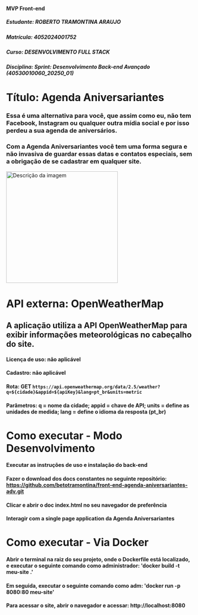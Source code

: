 #### MVP Front-end
##### Estudante: ROBERTO TRAMONTINA ARAUJO
##### Matrícula: 4052024001752
##### Curso: DESENVOLVIMENTO FULL STACK
##### Disciplina: Sprint: Desenvolvimento Back-end Avançado (40530010060_20250_01)
# Título: Agenda Aniversariantes 
### Essa é uma alternativa para você, que assim como eu, não tem Facebook, Instagram ou qualquer outra mídia social e por isso perdeu a sua agenda de aniversários. 
### Com a Agenda Aniversariantes você tem uma forma segura e não invasiva de guardar essas datas e contatos especiais, sem a obrigação de se cadastrar em qualquer site.  

<img src="G:\Meu Drive\Pos-Full-Stack/Imagem2.png" alt="Descrição da imagem" width="300">


# API externa: OpenWeatherMap
## A aplicação utiliza a API OpenWeatherMap para exibir informações meteorológicas no cabeçalho do site.
#### Licença de uso: não aplicável
#### Cadastro: não aplicável
#### Rota: GET `https://api.openweathermap.org/data/2.5/weather?q=${cidade}&appid=${apiKey}&lang=pt_br&units=metric`
#### Parâmetros: q = nome da cidade; appid = chave de API; units = define as unidades de medida; lang = define o idioma da resposta (pt_br)

# Como executar - Modo Desenvolvimento
#### Executar as instruções de uso e instalação do back-end
#### Fazer o download dos docs constantes no seguinte repositório: https://github.com/betotramontina/front-end-agenda-aniversariantes-adv.git 
#### Clicar e abrir o doc index.html no seu navegador de preferência
#### Interagir com a single page application da Agenda Aniversariantes

# Como executar - Via Docker
#### Abrir o terminal na raiz do seu projeto, onde o Dockerfile está localizado, e executar o seguinte comando como administrador: 'docker build -t meu-site .'
#### Em seguida, executar o seguinte comando como adm: 'docker run -p 8080:80 meu-site'
#### Para acessar o site, abrir o navegador e acessar: http://localhost:8080
